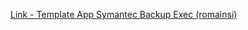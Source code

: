 [Link - Template App Symantec Backup Exec (romainsi)](https://github.com/romainsi/zabbix-BackupExec-jobs)
